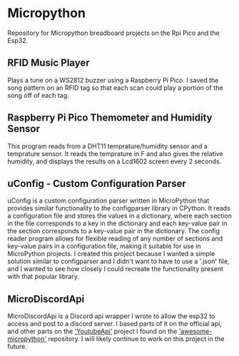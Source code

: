 # Micropython
Repository for Micropython breadboard projects on the Rpi Pico and the Esp32.

## RFID Music Player
Plays a tune on a WS2812 buzzer using a Raspberry Pi Pico. I saved the song pattern on an RFID tag so that each scan could play a portion of the song off of each tag.

## Raspberry Pi Pico Themometer and Humidity Sensor
This program reads from a DHT11 temprature/humidity sensor and a temprature sensor. It reads the temprature in F and also gives the relative humidity, and displays the results on a Lcd1602 screen every 2 seconds.

## uConfig - Custom Configuration Parser
uConfig is a custom configuration parser written in MicroPython that provides similar functionality to the configparser library in CPython. It reads a configuration file and stores the values in a dictionary, where each section in the file corresponds to a key in the dictionary and each key-value pair in the section corresponds to a key-value pair in the dictionary. The config reader program allows for flexible reading of any number of sections and key-value pairs in a configuration file, making it suitable for use in MicroPython projects. I created this project because I wanted a simple solution similar to configparser and I didn't want to have to use a '.json' file, and I wanted to see how closely I could recreate the functionality present with that popular library.

## MicroDiscordApi
MicroDiscordApi is a Discord api wrapper I wrote to allow the esp32 to access and post to a discord server. I based parts of it on the official api, and other parts on the ['YoutubeApi'](https://github.com/UnexpectedMaker/micropython-youtube-api) project I found on the ['awesome-micropython'](https://github.com/mcauser/awesome-micropython#communications) repository. I will likely continue to work on this project in the future.
